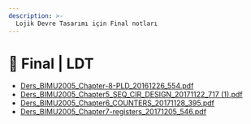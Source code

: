 ```yaml
---
description: >-
  Lojik Devre Tasarımı için Final notları
---
```


# 📅 Final \| LDT

<!--YPackage.YGitbookIntegration-tarafından-otomatik-oluşturulmuştur-->

- [Ders_BIMU2005_Chapter-8-PLD_20161226_554.pdf](Ders_BIMU2005_Chapter-8-PLD_20161226_554.pdf)
- [Ders_BIMU2005_Chapter5_SEQ_CIR_DESIGN_20171122_717 (1).pdf](Ders_BIMU2005_Chapter5_SEQ_CIR_DESIGN_20171122_717%20%281%29.pdf)
- [Ders_BIMU2005_Chapter6_COUNTERS_20171128_395.pdf](Ders_BIMU2005_Chapter6_COUNTERS_20171128_395.pdf)
- [Ders_BIMU2005_Chapter7-registers_20171205_546.pdf](Ders_BIMU2005_Chapter7-registers_20171205_546.pdf)

<!--YPackage.YGitbookIntegration-tarafından-otomatik-oluşturulmuştur-->

